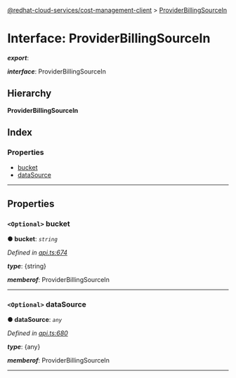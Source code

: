 [@redhat-cloud-services/cost-management-client](../README.md) > [ProviderBillingSourceIn](../interfaces/providerbillingsourcein.md)

# Interface: ProviderBillingSourceIn

*__export__*: 

*__interface__*: ProviderBillingSourceIn

## Hierarchy

**ProviderBillingSourceIn**

## Index

### Properties

* [bucket](providerbillingsourcein.md#bucket)
* [dataSource](providerbillingsourcein.md#datasource)

---

## Properties

<a id="bucket"></a>

### `<Optional>` bucket

**● bucket**: *`string`*

*Defined in [api.ts:674](https://github.com/RedHatInsights/javascript-clients/blob/master/packages/cost-management/api.ts#L674)*

*__type__*: {string}

*__memberof__*: ProviderBillingSourceIn

___
<a id="datasource"></a>

### `<Optional>` dataSource

**● dataSource**: *`any`*

*Defined in [api.ts:680](https://github.com/RedHatInsights/javascript-clients/blob/master/packages/cost-management/api.ts#L680)*

*__type__*: {any}

*__memberof__*: ProviderBillingSourceIn

___

